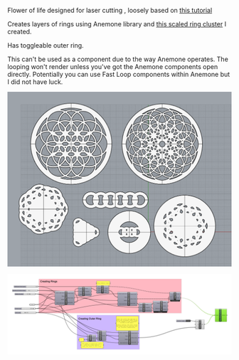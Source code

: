 Flower of life designed for laser cutting , loosely based on [this tutorial](https://www.youtube.com/watch?v=n-So3tkFDIw)

Creates layers of rings using Anemone library and [this scaled ring cluster](https://github.com/Sara-Cagle/Grasshopper/blob/main/clusters/Scaled%20Offset%20Circles.ghcluster) I created.

Has toggleable outer ring.

This can't be used as a component due to the way Anemone operates. The looping won't render unless you've got the Anemone components open directly.
Potentially you can use Fast Loop components within Anemone but I did not have luck.

![Examples](https://github.com/Sara-Cagle/Grasshopper/blob/main/flower%20of%20life/flower%20of%20life%20examples.png)

![Grasshopper](https://github.com/Sara-Cagle/Grasshopper/blob/main/flower%20of%20life/flower%20of%20life%20gh.png)
